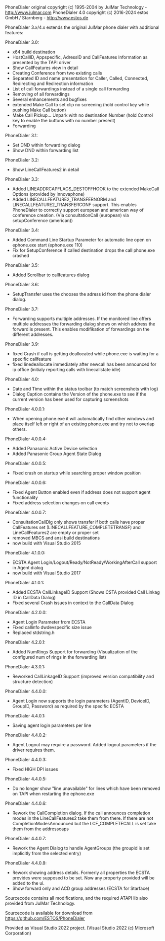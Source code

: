 PhoneDialer original copyright (c) 1995-2004 by JulMar Technology - http://www.julmar.com
PhoneDialer 4.0 copyright (c) 2016-2024 estos GmbH / Starnberg - http://www.estos.de

PhoneDialer 3.x/4.x extends the original JulMar phone dialer with additional features:

PhoneDialer 3.0:
- x64 build destination
- HostCallID, Appspecific, AdressID and CallFeatures Information as presented by the TAPI driver
- Show CallFeatures view in detail
- Creating Conference from two existing calls
- Separated ID and name presentation for Caller, Called, Connected, Redirecting and Redirection information
- List of call forwardings instead of a single call forwarding
- Removing of all forwardings
- Several enhancements and bugfixes
- extended Make Call to set clip no screening (hold control key while pushing Make Call button) 
- Make Call Pickup... Unpark with no destination Number (hold Control key to enable the buttons with no number present)
- Forwarding

PhoneDialer 3.1:
- Set DND within forwarding dialog
- Show DND within forwarding list

PhoneDialer 3.2:
- Show LineCallFeatures2 in detail

PhoneDialer 3.3:
- Added LINEADDRCAPFLAGS_DESTOFFHOOK to the extended MakeCall Options (provided by Innovaphone)
- Added LINECALLFEATURE2_TRANSFERNORM and LINECALLFEATURE2_TRANSFERCONF support. This enables PhoneDialer to correctly support european and american way of conference creation. (Via consultationCall (european) via setupConference (american))

PhoneDialer 3.4:
- Added Command Line Startup Parameter for automatic line open on ephone.exe start (ephone.exe 110)
- Fix for SetupConference if called destination drops the call phone.exe crashed

PhoneDialer 3.5:
- Added Scrollbar to callfeatures dialog

PhoneDialer 3.6:
- SetupTransfer uses the chooses the adress id from the phone dialer dialog.

PhoneDialer 3.7:
- Forwarding supports multiple addresses. If the monitored line offers multiple addresses the forwarding dialog shows on which address the forward is present. This enables modifikation of forwardings on the different addresses.

PhoneDialer 3.9:
- fixed Crash if call is getting deallocated while phone.exe is waiting for a specific callfeature
- fixed linedeallocate immediately after newcall has been announced for ip office (initialy reporting calls with linecallstate idle)

PhoneDialer 4.0:
- Date and Time within the status toolbar (to match screenshots with log)
- Dialog Caption contains the Version of the phone.exe to see if the current version has been used for capturing screenshots

PhoneDialer 4.0.0.1:
- When opening phone.exe it will automatically find other windows and place itself left or right of an existing phone.exe and try not to overlap others.

PhoneDialer 4.0.0.4:
- Added Panasonic Active Device selection
- Added Panasonic Group Agent State Dialog

PhoneDialer 4.0.0.5:
- Fixed crash on startup while searching proper window position

PhoneDialer 4.0.0.6:
- Fixed Agent Button enabled even if address does not support agent functionality
- Fixed address selection changes on call events

PhoneDialer 4.0.0.7:
- ConsultationCallDlg only shows transfer if both calls have proper CallFeatures set (LINECALLFEATURE_COMPLETETRANSF) and LineCallFeatures2 are empty or proper set
- removed MBCS and ansi build destinations
- now build with Visual Studio 2015

PhoneDialer 4.1.0.0:
- ECSTA Agent Login/Logout/Ready/NotReady/WorkingAfterCall support in Agent dialog
- now build with Visual Studio 2017

PhoneDialer 4.1.0.1:
- Added ECSTA CallLinkageID Support (Shows CSTA provided Call Linkag ID in CallData Dialog)
- Fixed several Crash issues in context to the CallData Dialog

PhoneDialer 4.2.0.0:
- Agent Login Parameter from ECSTA 
- Fixed callinfo dwdevspecific size issue
- Replaced stdstring.h

PhoneDialer 4.2.0.1:
- Added NumRings Support for forwarding (Visualization of the configured num of rings in the forwarding list)

PhoneDialer 4.3.0.1:
- Reworked CallLinkageID Support (improved version compatibility and structure detection)

PhoneDialer 4.4.0.0:
- Agent Login now supports the login parameters (AgentID, DeviceID, GroupID, Password) as required by the specific ECSTA

PhoneDialer 4.4.0.1:
- Saving agent login parameters per line

PhoneDialer 4.4.0.2:
- Agent Logout may require a password. Added logout parameters if the driver requires them.

PhoneDialer 4.4.0.3:
- Fixed HIGH DPI issues

PhoneDialer 4.4.0.5:
- Do no longer show "line unavailable" for lines which have been removed on TAPI when restarting the ephone.exe

PhoneDialer 4.4.0.6:
- Rework the CallCompletion dialog. If the call announces completion modes in the LineCallFeatures2 take them from there. If there are not CompletionModesAnnounced but the LCF_COMPLETECALL is set take them from the addresscaps

PhoneDialer 4.4.0.7:
- Rework the Agent Dialog to handle AgentGroups (the groupid is set implicitly from the selected entry)

PhoneDialer 4.4.0.8:
- Rework showing address details. Formerly all properties the ECSTA provides were supposed to be set. Now any property provided will be added to the ui.
- Show forward only and ACD group addresses (ECSTA for Starface)

Sourcecode contains all modifications, and the required ATAPI lib also provided from JulMar Technology.

Sourcecode is available for download from https://github.com/ESTOS/PhoneDialer

Provided as Visual Studio 2022 project. (Visual Studio 2022 (c) Microsoft Corporation)